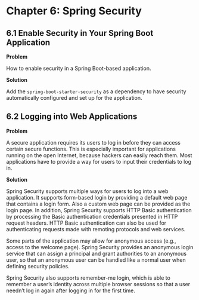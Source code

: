 # Chapter 6: Spring Security

## 6.1 Enable Security in Your Spring Boot Application

**Problem**

How to enable security in a Spring Boot-based application.

**Solution**

Add the `spring-boot-starter-security` as a dependency to have security automatically configured and set up for the application.

## 6.2 Logging into Web Applications

**Problem**

A secure application requires its users to log in before they can access certain secure functions. This is especially important for applications running on the open Internet, because hackers can easily reach them. Most applications have to provide a way for users to input their credentials to log in.

**Solution**

Spring Security supports multiple ways for users to log into a web application. It supports form-based login by providing a default web page that contains a login form. Also a custom web page can be provided as the login page. In addition, Spring Security supports HTTP Basic authentication by processing the Basic authentication credentials presented in HTTP request headers. HTTP Basic authentication can also be used for authenticating requests made with remoting protocols and web services.

Some parts of the application may allow for anonymous access (e.g., access to the welcome page). Spring Security provides an anonymous login service that can assign a principal and grant authorities to an anonymous user, so that an anonymous user can be handled like a normal user when defining security policies.

Spring Security also supports remember-me login, which is able to remember a user’s identity across multiple browser sessions so that a user needn’t log in again after logging in for the first time.
